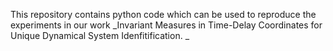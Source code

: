 This repository contains python code which can be used to reproduce the experiments in our work _Invariant Measures in Time-Delay Coordinates for Unique Dynamical System Idenfitification. _
